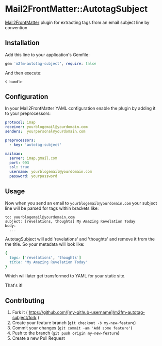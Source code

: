 # Mail2FrontMatter::AutotagSubject

[Mail2FrontMatter](https://github.com/whistlerbrk/mail2frontmatter) plugin for extracting tags from an email subject line by convention.

## Installation

Add this line to your application's Gemfile:

```ruby
gem 'm2fm-autotag-subject', require: false
```

And then execute:

    $ bundle

## Configuration

In your Mail2FrontMatter YAML configuration enable the plugin by adding it to your preprocessors:

```yaml
protocol: imap
receiver: yourblogemail@yourdomain.com
senders:  yourpersonal@yourdomain.com

preprocessors:
  - key: 'autotag-subject'

mailman:
  server: imap.gmail.com
  port: 993
  ssl: true
  username: yourblogemail@yourdomain.com
  password: yourpassword
```

## Usage

Now when you send an email to ```yourblogemail@yourdomain.com``` your subject line will be parsed for tags within brackets like:

```
to: yourblogemail@yourdomain.com
subject: [revelations, thoughts] My Amazing Revelation Today
body:
  ...
```

AutotagSubject will add 'revelations' and 'thoughts' and remove it from the the title. So your metadata will look like:

```ruby
{
  tags: ['revelations', 'thoughts']
  title: "My Amazing Revelation Today"
}
```

Which will later get transformed to YAML for your static site.

That's it!

## Contributing

1. Fork it ( https://github.com/[my-github-username]/m2fm-autotag-subject/fork )
2. Create your feature branch (`git checkout -b my-new-feature`)
3. Commit your changes (`git commit -am 'Add some feature'`)
4. Push to the branch (`git push origin my-new-feature`)
5. Create a new Pull Request
